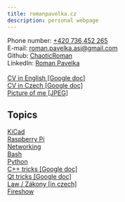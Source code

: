 ```yaml
---
title: romanpavelka.cz
description: personal webpage
---
```


Phone number: <a href="tel:+420736452265">+420 736 452 265</a><br>
E-mail: <a href="mailto:roman.pavelka.asi@gmail.com">roman.pavelka.asi@gmail.com</a><br>
Github: <a href="https://github.com/ChaoticRoman">ChaoticRoman</a><br>
LinkedIn: <a href="https://www.linkedin.com/in/roman-pavelka-b721339b/">Roman Pavelka</a><br>
<br>
<a href='https://docs.google.com/document/d/1chWjWus-AKZ4OC9tiD6cijwMMeaZSnZuHH4SbBLnbwY'>CV in English [Google doc]</a><br>
<a href='https://docs.google.com/document/d/1kjOD4RH9kXEZwlxmo9bSw1o4J6N0vOD-g8OP7KHNMnA'>CV in Czech [Google doc]</a><br>
<a href="rpavelka.jpg">Picture of me [JPEG]</a><br>

## Topics

  <a href='kicad'>KiCad</a><br>
  <a href='pi'>Raspberry Pi</a><br>
  <a href='net'>Networking</a><br>
  <a href='bash'>Bash</a><br>
  <a href='python'>Python</a><br>
  <a href='https://docs.google.com/document/d/1_MJSi8OFwptRwPrKsqrWDVxT5rG6KoHWJWzKFEDcVgE'>C++ tricks [Google doc]</a><br>
  <a href='https://docs.google.com/document/d/1R2KTPmzWfuTrcC5v-jNdfptanTI2-d7Hwm4SZE9hlhk'>Qt tricks [Google doc]</a><br>
  <a href='law'>Law / <span lang='cs'>Zákony</span> [in czech]</a><br>
  <a href='fireshow'>Fireshow</a><br>
